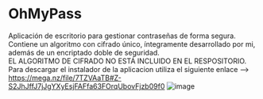 # OhMyPass
Aplicación de escritorio para gestionar contraseñas de forma segura. Contiene un algoritmo con cifrado único, íntegramente desarrollado por mi, además de un encriptado doble de seguridad.  
EL ALGORITMO DE CIFRADO NO ESTÁ INCLUIDO EN EL RESPOSITORIO.
Para descargar el instalador de la aplicacion utiliza el siguiente enlace --> https://mega.nz/file/7TZVAaTB#Z-S2JhJffJ7jJgYXyEsjFAFfa63FOrqUbovFjzb09f0
![image](https://user-images.githubusercontent.com/72019003/150317194-189ca23a-352d-432c-a8ed-fba1d4c22dd8.png)
